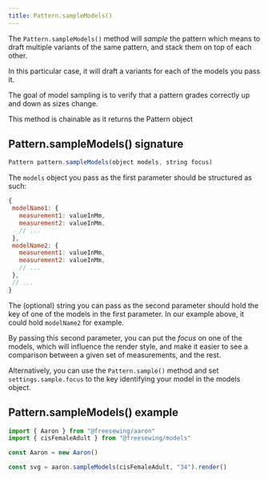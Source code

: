 ```yaml
---
title: Pattern.sampleModels()
---
```


The `Pattern.sampleModels()` method will _sample_ the pattern which means
to draft multiple variants of the same pattern, and stack them on
top of each other.

In this particular case, it will draft a variants for each of the models you pass it.

<Tip>
The goal of model sampling is to verify that a pattern grades correctly up and down as sizes change.
</Tip>

<Note>This method is chainable as it returns the Pattern object</Note>

## Pattern.sampleModels() signature

```js
Pattern pattern.sampleModels(object models, string focus)
```

The `models` object you pass as the first parameter should be structured as such:

```js
{
 modelName1: {
   measurement1: valueInMm,
   measurement2: valueInMm,
   // ...
 },
 modelName2: {
   measurement1: valueInMm,
   measurement2: valueInMm,
   // ...
 },
 // ...
}
```

The (optional) string you can pass as the second parameter should hold the
key of one of the models in the first parameter. In our example above, it
could hold `modelName2` for example.

By passing this second parameter, you can put the _focus_ on one of the models,
which will influence the render style, and make it
easier to see a comparison between a given set of measurements, and the rest.

Alternatively, you can use the `Pattern.sample()` method and set `settings.sample.focus` to the key
identifying your model in the models object.

## Pattern.sampleModels() example

```js
import { Aaron } from "@freesewing/aaron"
import { cisFemaleAdult } from "@freesewing/models"

const Aaron = new Aaron()

const svg = aaron.sampleModels(cisFemaleAdult, "34").render()
```
